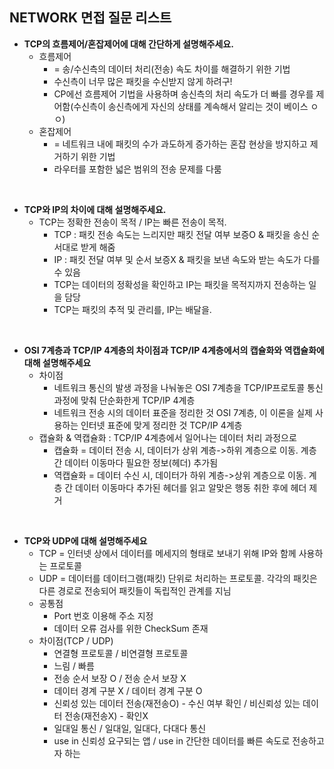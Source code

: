 ## NETWORK 면접 질문 리스트

- **TCP의 흐름제어/혼잡제어에 대해 간단하게 설명해주세요.**
  - 흐름제어
    - = 송/수신측의 데이터 처리(전송) 속도 차이를 해결하기 위한 기법
    - 수신측이 너무 많은 패킷을 수신받지 않게 하려구!
    - CP에선 흐름제어 기법을 사용하며 송신측의 처리 속도가 더 빠를 경우를 제어함(수신측이 송신측에게 자신의 상태를 계속해서 알리는 것이 베이스 ㅇㅇ)
  - 혼잡제어
    - = 네트워크 내에 패킷의 수가 과도하게 증가하는 혼잡 현상을 방지하고 제거하기 위한 기법
    - 라우터를 포함한 넓은 범위의 전송 문제를 다룸
<br/>

- **TCP와 IP의 차이에 대해 설명해주세요.**
  - TCP는 정확한 전송이 목적 /  IP는 빠른 전송이 목적.
    - TCP : 패킷 전송 속도는 느리지만 패킷 전달 여부 보증O & 패킷을 송신 순서대로 받게 해줌
    - IP : 패킷 전달 여부 및 순서 보증X & 패킷을 보낸 속도와 받는 속도가 다를 수 있음
    - TCP는 데이터의 정확성을 확인하고 IP는 패킷을 목적지까지 전송하는 일을 담당
    - TCP는 패킷의 추적 및 관리를, IP는 배달을.
<br/>

- **OSI 7계층과 TCP/IP 4계층의 차이점과 TCP/IP 4계층에서의 캡슐화와 역캡슐화에 대해 설명해주세요**
  - 차이점
    - 네트워크 통신의 발생 과정을 나눠놓은 OSI 7계층을 TCP/IP프로토콜 통신 과정에 맞춰 단순화한게 TCP/IP 4계층
    - 네트워크 전송 시의 데이터 표준을 정리한 것 OSI 7계층, 이 이론을 실제 사용하는 인터넷 표준에 맞게 정리한 것 TCP/IP 4계층
  - 캡슐화 & 역캡슐화 : TCP/IP 4계층에서 일어나는 데이터 처리 과정으로
    - 캡슐화 = 데이터 전송 시, 데이터가 상위 계층->하위 계층으로 이동. 계층 간 데이터 이동마다 필요한 정보(헤더) 추가됨
    - 역캡슐화 = 데이터 수신 시, 데이터가 하위 계층->상위 계층으로 이동. 계층 간 데이터 이동마다 추가된 헤더를 읽고 알맞은 행동 취한 후에 헤더 제거
<br/>
  
- **TCP와 UDP에 대해 설명해주세요**
  - TCP = 인터넷 상에서 데이터를 메세지의 형태로 보내기 위해 IP와 함께 사용하는 프로토콜
  - UDP = 데이터를 데이터그램(패킷) 단위로 처리하는 프로토콜. 각각의 패킷은 다른 경로로 전송되어 패킷들이 독립적인 관계를 지님
  - 공통점
    - Port 번호 이용해 주소 지정
    - 데이터 오류 검사를 위한 CheckSum 존재
  - 차이점(TCP / UDP)
    - 연결형 프로토콜 / 비연결형 프로토콜
    - 느림 / 빠름
    - 전송 순서 보장 O / 전송 순서 보장 X
    - 데이터 경계 구분 X / 데이터 경계 구분 O
    - 신뢰성 있는 데이터 전송(재전송O) - 수신 여부 확인 / 비신뢰성 있는 데이터 전송(재전송X) - 확인X
    - 일대일 통신 / 일대일, 일대다, 다대다 통신
    - use in 신뢰성 요구되는 앱 / use in 간단한 데이터를 빠른 속도로 전송하고자 하는 
  <br/>
